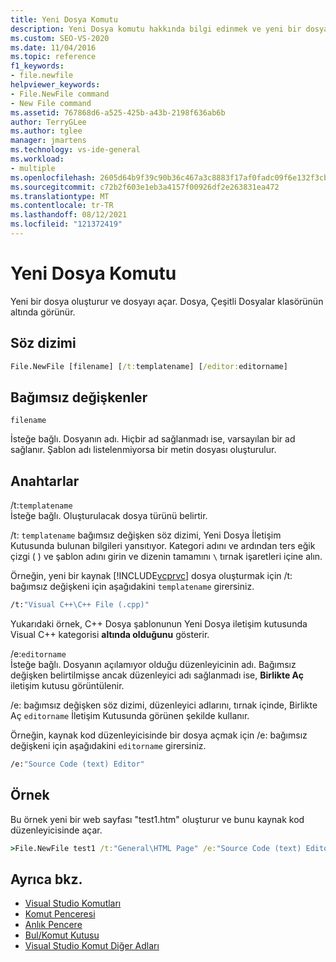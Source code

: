 ```yaml
---
title: Yeni Dosya Komutu
description: Yeni Dosya komutu hakkında bilgi edinmek ve yeni bir dosyayı nasıl oluşturduğu ve açtığını öğrenin.
ms.custom: SEO-VS-2020
ms.date: 11/04/2016
ms.topic: reference
f1_keywords:
- file.newfile
helpviewer_keywords:
- File.NewFile command
- New File command
ms.assetid: 767868d6-a525-425b-a43b-2198f636ab6b
author: TerryGLee
ms.author: tglee
manager: jmartens
ms.technology: vs-ide-general
ms.workload:
- multiple
ms.openlocfilehash: 2605d64b9f39c90b36c467a3c8883f17af0fadc09f6e132f3cbb04fd68ee67d0
ms.sourcegitcommit: c72b2f603e1eb3a4157f00926df2e263831ea472
ms.translationtype: MT
ms.contentlocale: tr-TR
ms.lasthandoff: 08/12/2021
ms.locfileid: "121372419"
---
```

# <a name="new-file-command"></a>Yeni Dosya Komutu
Yeni bir dosya oluşturur ve dosyayı açar. Dosya, Çeşitli Dosyalar klasörünün altında görünür.

## <a name="syntax"></a>Söz dizimi

```cmd
File.NewFile [filename] [/t:templatename] [/editor:editorname]
```

## <a name="arguments"></a>Bağımsız değişkenler
`filename`

İsteğe bağlı. Dosyanın adı. Hiçbir ad sağlanmadı ise, varsayılan bir ad sağlanır. Şablon adı listelenmiyorsa bir metin dosyası oluşturulur.

## <a name="switches"></a>Anahtarlar
/t:`templatename`\
İsteğe bağlı. Oluşturulacak dosya türünü belirtir.

/t: `templatename` bağımsız değişken söz dizimi, Yeni Dosya İletişim Kutusunda bulunan bilgileri yansıtıyor. Kategori adını ve ardından ters eğik çizgi ( ) ve şablon adını girin ve dizenin tamamını `\` tırnak işaretleri içine alın.

Örneğin, yeni bir kaynak [!INCLUDE[vcprvc](../../code-quality/includes/vcprvc_md.md)] dosya oluşturmak için /t: bağımsız değişkeni için aşağıdakini `templatename` girersiniz.

```cmd
/t:"Visual C++\C++ File (.cpp)"
```

Yukarıdaki örnek, C++ Dosya şablonunun Yeni Dosya iletişim kutusunda Visual C++ kategorisi **altında olduğunu** gösterir.

/e:`editorname`\
İsteğe bağlı. Dosyanın açılamıyor olduğu düzenleyicinin adı. Bağımsız değişken belirtilmişse ancak düzenleyici adı sağlanmadı ise, **Birlikte Aç** iletişim kutusu görüntülenir.

/e: bağımsız değişken söz dizimi, düzenleyici adlarını, tırnak içinde, Birlikte Aç `editorname` İletişim Kutusunda görünen şekilde kullanır.

Örneğin, kaynak kod düzenleyicisinde bir dosya açmak için /e: bağımsız değişkeni için aşağıdakini `editorname` girersiniz.

```cmd
/e:"Source Code (text) Editor"
```

## <a name="example"></a>Örnek
Bu örnek yeni bir web sayfası "test1.htm" oluşturur ve bunu kaynak kod düzenleyicisinde açar.

```cmd
>File.NewFile test1 /t:"General\HTML Page" /e:"Source Code (text) Editor"
```

## <a name="see-also"></a>Ayrıca bkz.

- [Visual Studio Komutları](../../ide/reference/visual-studio-commands.md)
- [Komut Penceresi](../../ide/reference/command-window.md)
- [Anlık Pencere](../../ide/reference/immediate-window.md)
- [Bul/Komut Kutusu](../../ide/find-command-box.md)
- [Visual Studio Komut Diğer Adları](../../ide/reference/visual-studio-command-aliases.md)
